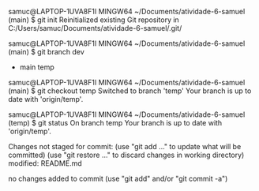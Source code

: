 samuc@LAPTOP-1UVA8F1I MINGW64 ~/Documents/atividade-6-samuel (main)
$ git init
Reinitialized existing Git repository in C:/Users/samuc/Documents/atividade-6-samuel/.git/

samuc@LAPTOP-1UVA8F1I MINGW64 ~/Documents/atividade-6-samuel (main)
$ git branch
  dev
* main
  temp

samuc@LAPTOP-1UVA8F1I MINGW64 ~/Documents/atividade-6-samuel (main)
$ git checkout temp
Switched to branch 'temp'
Your branch is up to date with 'origin/temp'.

samuc@LAPTOP-1UVA8F1I MINGW64 ~/Documents/atividade-6-samuel (temp)
$ git status
On branch temp
Your branch is up to date with 'origin/temp'.

Changes not staged for commit:
  (use "git add <file>..." to update what will be committed)
  (use "git restore <file>..." to discard changes in working directory)
        modified:   README.md

no changes added to commit (use "git add" and/or "git commit -a")

